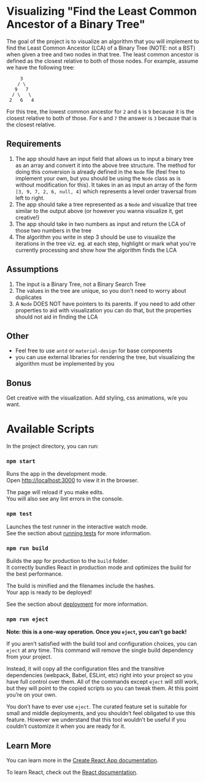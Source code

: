 # Visualizing "Find the Least Common Ancestor of a Binary Tree"

The goal of the project is to visualize an algorithm that you will implement to find the Least Common Ancestor (LCA) of a Binary Tree (NOTE: not a BST) when given a tree and two nodes in that tree. The least common ancestor is defined as the closest relative to both of those nodes. For example, assume we have the following tree:
```
     3
    / \
   9   7
  / \   \
 2   6   4
```
For this tree, the lowest common ancestor for `2` and `6` is `9` because it is the closest relative to both of those. For `6` and `7` the answer is `3` because that is the closest relative.

## Requirements
1. The app should have an input field that allows us to input a binary tree as an array and convert it into the above tree structure. The method for doing this conversion is already defined in the `Node` file (feel free to implement your own, but you should be using the `Node` class as is without modification for this). It takes in an as input an array of the form `[3, 9, 7, 2, 6, null, 4]` which represents a level order traversal from left to right.
2. The app should take a tree represented as a `Node` and visualize that tree similar to the output above (or however you wanna visualize it, get creative!)
3. The app should take in two numbers as input and return the LCA of those two numbers in the tree
4. The algorithm you write in step 3 should be use to visualize the iterations in the tree viz. eg. at each step, highlight or mark what you're currently processing and show how the algorithm finds the LCA

## Assumptions
1. The input is a Binary Tree, not a Binary Search Tree
2. The values in the tree are unique, so you don't need to worry about duplicates
3. A `Node` DOES NOT have pointers to its parents. If you need to add other properties to aid with visualization you can do that, but the properties should not aid in finding the LCA

## Other
- Feel free to use `antd` or `material-design` for base components
- you can use external libraries for rendering the tree, but visualizing the algorithm must be implemented by you

## Bonus
Get creative with the visualization. Add styling, css animations, w/e you want.


# Available Scripts

In the project directory, you can run:

### `npm start`

Runs the app in the development mode.\
Open [http://localhost:3000](http://localhost:3000) to view it in the browser.

The page will reload if you make edits.\
You will also see any lint errors in the console.

### `npm test`

Launches the test runner in the interactive watch mode.\
See the section about [running tests](https://facebook.github.io/create-react-app/docs/running-tests) for more information.

### `npm run build`

Builds the app for production to the `build` folder.\
It correctly bundles React in production mode and optimizes the build for the best performance.

The build is minified and the filenames include the hashes.\
Your app is ready to be deployed!

See the section about [deployment](https://facebook.github.io/create-react-app/docs/deployment) for more information.

### `npm run eject`

**Note: this is a one-way operation. Once you `eject`, you can’t go back!**

If you aren’t satisfied with the build tool and configuration choices, you can `eject` at any time. This command will remove the single build dependency from your project.

Instead, it will copy all the configuration files and the transitive dependencies (webpack, Babel, ESLint, etc) right into your project so you have full control over them. All of the commands except `eject` will still work, but they will point to the copied scripts so you can tweak them. At this point you’re on your own.

You don’t have to ever use `eject`. The curated feature set is suitable for small and middle deployments, and you shouldn’t feel obligated to use this feature. However we understand that this tool wouldn’t be useful if you couldn’t customize it when you are ready for it.

## Learn More

You can learn more in the [Create React App documentation](https://facebook.github.io/create-react-app/docs/getting-started).

To learn React, check out the [React documentation](https://reactjs.org/).
